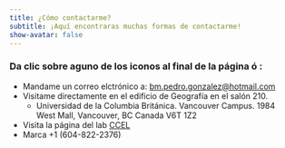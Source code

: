 ```yaml
---
title: ¿Cómo contactarme?
subtitle: ¡Aquí encontraras muchas formas de contactarme!
show-avatar: false
---
```


### Da clic sobre aguno de los iconos al final de la página ó :

* Mandame un correo elctrónico a: bm.pedro.gonzalez@hotmail.com
* Visitame directamente en el edificio de Geografía en el salón 210. 
  * Universidad de la Columbia Británica. Vancouver Campus. 1984 West Mall, Vancouver, BC Canada V6T 1Z2 
* Visita la página del lab [CCEL](http://simondonner.com/lab-team/) 
* Marca +1 (604-822-2376) 
 
